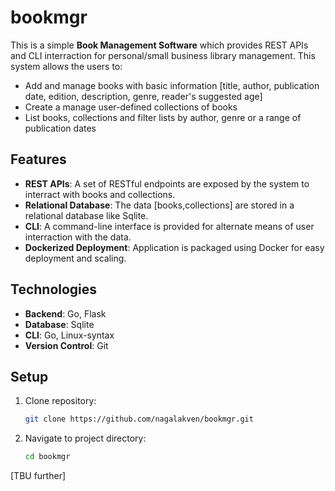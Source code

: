 # bookmgr
This is a simple **Book Management Software** which provides REST APIs and CLI interraction for personal/small business library management.
This system allows the users to:
* Add and manage books with basic information [title, author, publication date, edition, description, genre, reader's suggested age]
* Create a manage user-defined collections of books
* List books, collections and filter lists by author, genre or a range of publication dates

## Features
* **REST APIs**: A set of RESTful endpoints are exposed by the system to interract with books and collections.
* **Relational Database**: The data [books,collections] are stored in a relational database like Sqlite.
* **CLI**: A command-line interface is provided for alternate means of user interraction with the data.
* **Dockerized Deployment**: Application is packaged using Docker for easy deployment and scaling.

## Technologies
* **Backend**: Go, Flask
* **Database**: Sqlite
* **CLI**: Go, Linux-syntax
* **Version Control**: Git

## Setup
1. Clone repository:

   ```bash
   git clone https://github.com/nagalakven/bookmgr.git
   ```

2. Navigate to project directory:

   ```bash
   cd bookmgr
   ```

[TBU further]
   
